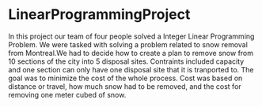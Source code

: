 # LinearProgrammingProject
In this project our team of four people solved a Integer Linear Programming Problem. We were tasked with solving a problem related to snow removal from Montreal.We had to decide how to create a plan to remove snow from 10 sections of the city into 5 disposal sites. Contraints included capacity and one section can only have one disposal site that it is tranported to. The goal was to minimize the cost of the whole process. Cost was based on distance or travel, how much snow had to be removed, and the cost for removing one meter cubed of snow. 
